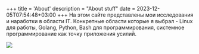 +++
title = 'About'
description = "About stuff"
date = 2023-12-05T07:54:48+03:00
+++
На этом сайте представлены мои исследования и наработки в области IT.
Конкретные области которые я выбрал - Linux для работы, Golang, Python, Bash для программирования,
системное программирование как точку приложения усилий.


![](/hugoshell/images/denis-2019-09-26-00-10-37.jpg)
